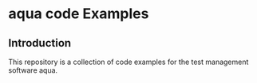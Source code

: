# aqua code Examples

## Introduction

This repository is a collection of code examples for the test management software aqua.